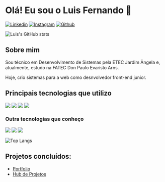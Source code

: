 # Olá! Eu sou o Luis Fernando 🖖
[![Linkedin](https://img.shields.io/badge/LinkedIn-0077B5?style=for-the-badge&logo=linkedin&logoColor=white)](https://www.linkedin.com/in/luis-fernando-a-43aaa2230/)
[![Instagram](https://img.shields.io/badge/Instagram-E4405F?style=for-the-badge&logo=instagram&logoColor=white)](https://www.instagram.com/luis.alves___/)
[![Github](https://img.shields.io/badge/GitHub-100000?style=for-the-badge&logo=github&logoColor=white)]([https://www.linkedin.com/in/luis-fernando-a-43aaa2230/](https://github.com/luisfernandoalima))

![Luis's GitHub stats](https://github-readme-stats.vercel.app/api?username=luisfernandoalima&show_icons=true&theme=algolia)

## Sobre mim
Sou técnico em Desenvolvimento de Sistemas pela ETEC Jardim Ângela e, atualmente, estudo na FATEC Don Paulo Evaristo Arns.

Hoje, crio sistemas para a web como desnvolvedor front-end junior.

## Principais tecnologias que utilizo
<div style="display: inline_block;">
  <img src="https://img.shields.io/badge/HTML5-E34F26?style=for-the-badge&logo=html5&logoColor=white">
  <img src="https://img.shields.io/badge/CSS3-1572B6?style=for-the-badge&logo=css3&logoColor=white">
  <img src="https://img.shields.io/badge/JavaScript-323330?style=for-the-badge&logo=javascript&logoColor=F7DF1E">
  <img src="https://img.shields.io/badge/Bootstrap-563D7C?style=for-the-badge&logo=bootstrap&logoColor=white">
</div>

### Outra tecnologias que conheço
<div style="display: inline_block;">
  <img src="https://img.shields.io/badge/Python-3776AB?style=for-the-badge&logo=python&logoColor=white">
  <img src="https://img.shields.io/badge/PHP-777BB4?style=for-the-badge&logo=php&logoColor=white">
  <img src="https://img.shields.io/badge/Microsoft_Excel-217346?style=for-the-badge&logo=microsoft-excel&logoColor=white">
</div>

![Top Langs](https://github-readme-stats.vercel.app/api/top-langs/?username=luisfernandoalima&layout=compact&show_icons=true&theme=algolia)

## Projetos concluídos:
- [Portfolio](https://luisfernandoalima.github.io/portfolio/)
- [Hub de Projetos](https://luisfernandoalima.github.io/hub-de-projetos/)

<!--
**luisfernandoalima/luisfernandoalima** is a ✨ _special_ ✨ repository because its `README.md` (this file) appears on your GitHub profile.

Here are some ideas to get you started:

- 🔭 I’m currently working on ...
- 🌱 I’m currently learning ...
- 👯 I’m looking to collaborate on ...
- 🤔 I’m looking for help with ...
- 💬 Ask me about ...
- 📫 How to reach me: ...
- 😄 Pronouns: ...
- ⚡ Fun fact: ...
-->
